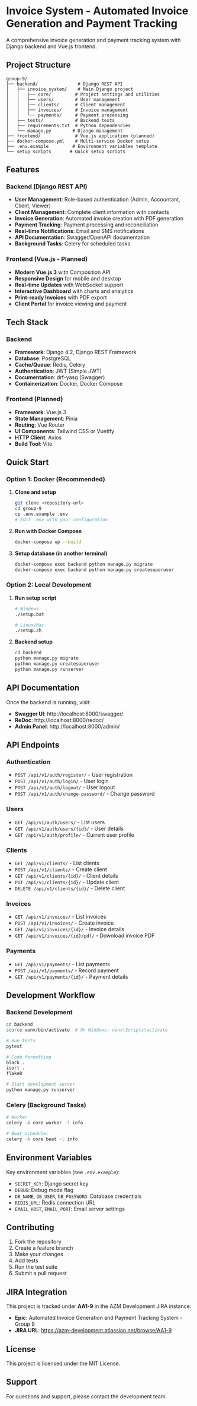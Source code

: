 # Invoice System - Automated Invoice Generation and Payment Tracking

A comprehensive invoice generation and payment tracking system with Django backend and Vue.js frontend.

## Project Structure

```
group-9/
├── backend/               # Django REST API
│   ├── invoice_system/    # Main Django project
│   │   ├── core/         # Project settings and utilities
│   │   ├── users/        # User management
│   │   ├── clients/      # Client management
│   │   ├── invoices/     # Invoice management
│   │   └── payments/     # Payment processing
│   ├── tests/            # Backend tests
│   ├── requirements.txt  # Python dependencies
│   └── manage.py        # Django management
├── frontend/             # Vue.js application (planned)
├── docker-compose.yml    # Multi-service Docker setup
├── .env.example         # Environment variables template
└── setup scripts       # Quick setup scripts
```

## Features

### Backend (Django REST API)
- **User Management**: Role-based authentication (Admin, Accountant, Client, Viewer)
- **Client Management**: Complete client information with contacts
- **Invoice Generation**: Automated invoice creation with PDF generation
- **Payment Tracking**: Payment processing and reconciliation
- **Real-time Notifications**: Email and SMS notifications
- **API Documentation**: Swagger/OpenAPI documentation
- **Background Tasks**: Celery for scheduled tasks

### Frontend (Vue.js - Planned)
- **Modern Vue.js 3** with Composition API
- **Responsive Design** for mobile and desktop
- **Real-time Updates** with WebSocket support
- **Interactive Dashboard** with charts and analytics
- **Print-ready Invoices** with PDF export
- **Client Portal** for invoice viewing and payment

## Tech Stack

### Backend
- **Framework**: Django 4.2, Django REST Framework
- **Database**: PostgreSQL
- **Cache/Queue**: Redis, Celery
- **Authentication**: JWT (Simple JWT)
- **Documentation**: drf-yasg (Swagger)
- **Containerization**: Docker, Docker Compose

### Frontend (Planned)
- **Framework**: Vue.js 3
- **State Management**: Pinia
- **Routing**: Vue Router
- **UI Components**: Tailwind CSS or Vuetify
- **HTTP Client**: Axios
- **Build Tool**: Vite

## Quick Start

### Option 1: Docker (Recommended)

1. **Clone and setup**
   ```bash
   git clone <repository-url>
   cd group-9
   cp .env.example .env
   # Edit .env with your configuration
   ```

2. **Run with Docker Compose**
   ```bash
   docker-compose up --build
   ```

3. **Setup database (in another terminal)**
   ```bash
   docker-compose exec backend python manage.py migrate
   docker-compose exec backend python manage.py createsuperuser
   ```

### Option 2: Local Development

1. **Run setup script**
   ```bash
   # Windows
   ./setup.bat
   
   # Linux/Mac
   ./setup.sh
   ```

2. **Backend setup**
   ```bash
   cd backend
   python manage.py migrate
   python manage.py createsuperuser
   python manage.py runserver
   ```

## API Documentation

Once the backend is running, visit:
- **Swagger UI**: http://localhost:8000/swagger/
- **ReDoc**: http://localhost:8000/redoc/
- **Admin Panel**: http://localhost:8000/admin/

## API Endpoints

### Authentication
- `POST /api/v1/auth/register/` - User registration
- `POST /api/v1/auth/login/` - User login
- `POST /api/v1/auth/logout/` - User logout
- `POST /api/v1/auth/change-password/` - Change password

### Users
- `GET /api/v1/auth/users/` - List users
- `GET /api/v1/auth/users/{id}/` - User details
- `GET /api/v1/auth/profile/` - Current user profile

### Clients
- `GET /api/v1/clients/` - List clients
- `POST /api/v1/clients/` - Create client
- `GET /api/v1/clients/{id}/` - Client details
- `PUT /api/v1/clients/{id}/` - Update client
- `DELETE /api/v1/clients/{id}/` - Delete client

### Invoices
- `GET /api/v1/invoices/` - List invoices
- `POST /api/v1/invoices/` - Create invoice
- `GET /api/v1/invoices/{id}/` - Invoice details
- `GET /api/v1/invoices/{id}/pdf/` - Download invoice PDF

### Payments
- `GET /api/v1/payments/` - List payments
- `POST /api/v1/payments/` - Record payment
- `GET /api/v1/payments/{id}/` - Payment details

## Development Workflow

### Backend Development
```bash
cd backend
source venv/bin/activate  # On Windows: venv\Scripts\activate

# Run tests
pytest

# Code formatting
black .
isort .
flake8

# Start development server
python manage.py runserver
```

### Celery (Background Tasks)
```bash
# Worker
celery -A core worker -l info

# Beat scheduler
celery -A core beat -l info
```

## Environment Variables

Key environment variables (see `.env.example`):

- `SECRET_KEY`: Django secret key
- `DEBUG`: Debug mode flag
- `DB_NAME`, `DB_USER`, `DB_PASSWORD`: Database credentials
- `REDIS_URL`: Redis connection URL
- `EMAIL_HOST`, `EMAIL_PORT`: Email server settings

## Contributing

1. Fork the repository
2. Create a feature branch
3. Make your changes
4. Add tests
5. Run the test suite
6. Submit a pull request

## JIRA Integration

This project is tracked under **AA1-9** in the AZM Development JIRA instance:
- **Epic**: Automated Invoice Generation and Payment Tracking System - Group 9
- **JIRA URL**: https://azm-development.atlassian.net/browse/AA1-9

## License

This project is licensed under the MIT License.

## Support

For questions and support, please contact the development team.
